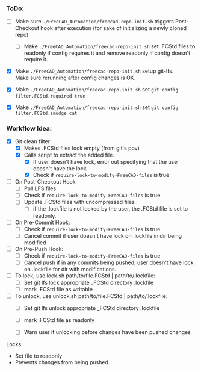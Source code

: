 ### ToDo:
- [ ] Make sure `./FreeCAD_Automation/freecad-repo-init.sh` triggers Post-Checkout hook after execution (for sake of initializing a newly cloned repo)
	- [ ] Make `./FreeCAD_Automation/freecad-repo-init.sh` set .FCStd files to readonly if config requires it and remove readonly if config doesn't require it.

- [x] Make `./FreeCAD_Automation/freecad-repo-init.sh` setup git-lfs.  
  Make sure rerunning after config changes is OK.

- [x] Make `./FreeCAD_Automation/freecad-repo-init.sh` set `git config filter.FCStd.required true`

- [x] Make `./FreeCAD_Automation/freecad-repo-init.sh` set `git config filter.FCStd.smudge cat`

### Workflow Idea:
- [x] Git clean filter
    - [x] Makes .FCStd files look empty (from git's pov)
    - [x] Calls script to extract the added file.
		- [x] If user doesn't have lock, error out specifying that the user doesn't have the lock
		- [x] Check if `require-lock-to-modify-FreeCAD-files` is true

- [ ] On Post-Checkout Hook
    - [ ] Pull LFS files
	- [ ] Check if `require-lock-to-modify-FreeCAD-files` is true
	- [ ] Update .FCStd files with uncompressed files
		- [ ] if the .lockfile is not locked by the user, the .FCStd file is set to readonly.

- [ ] On Pre-Commit Hook:
	- [ ] Check if `require-lock-to-modify-FreeCAD-files` is true
	- [ ] Cancel commit if user doesn't have lock on .lockfile in dir being modified

- [ ] On Pre-Push Hook:
	- [ ] Check if `require-lock-to-modify-FreeCAD-files` is true
	- [ ] Cancel push if in any commits being pushed, user doesn't have lock on .lockfile for dir with modifications.

- [ ] To lock, use lock.sh path/to/file.FCStd | path/to/.lockfile:
	- [ ] Set git lfs lock appropriate _FCStd directory .lockfile
	- [ ] mark .FCStd file as writable

- [ ] To unlock, use unlock.sh path/to/file.FCStd | path/to/.lockfile:
	- [ ] Set git lfs unlock appropriate _FCStd directory .lockfile
	- [ ] mark .FCStd file as readonly
	- [ ] Warn user if unlocking before changes have been pushed changes


Locks:
 - Set file to readonly
 - Prevents changes from being pushed.